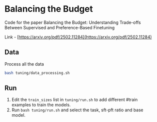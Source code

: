 # Balancing the Budget

Code for the paper Balancing the Budget: Understanding Trade-offs Between Supervised and
Preference-Based Finetuning


Link - [https://arxiv.org/pdf/2502.11284](https://arxiv.org/pdf/2502.11284)

## Data

Process all the data 

```bash
bash tuning/data_processing.sh
```

## Run

1. Edit the ```train_sizes``` list in ```tuning/run.sh``` to add different #train examples to train the models.
2. Run ```bash tuning/run.sh``` and select the task, sft-pft ratio and base model. 

